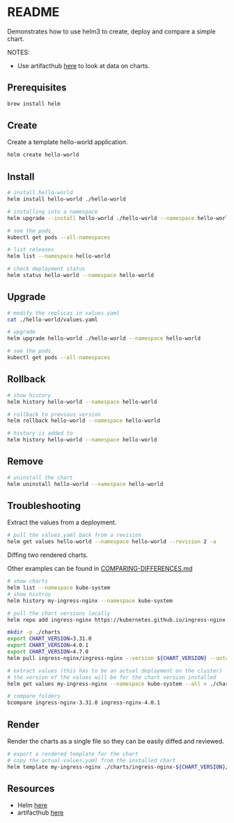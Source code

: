 # README

Demonstrates how to use helm3 to create, deploy and compare a simple chart.  

NOTES:

* Use artifacthub [here](https://artifacthub.io/) to look at data on charts.  

## Prerequisites

```sh
brew install helm
```

## Create

Create a template hello-world application.  

```sh
helm create hello-world  
```

## Install

```sh
# install hello-world
helm install hello-world ./hello-world

# installing into a namespace
helm upgrade --install hello-world ./hello-world --namespace hello-world --create-namespace

# see the pods 
kubectl get pods --all-namespaces

# list releases
helm list --namespace hello-world

# check deployment status
helm status hello-world --namespace hello-world
```

## Upgrade

```sh
# modify the replicas in values.yaml 
cat ./hello-world/values.yaml

# upgrade
helm upgrade hello-world ./hello-world --namespace hello-world

# see the pods 
kubectl get pods --all-namespaces
```

## Rollback

```sh
# show history
helm history hello-world --namespace hello-world

# rollback to previous version
helm rollback hello-world --namespace hello-world

# history is added to
helm history hello-world --namespace hello-world
```

## Remove

```sh
# uninstall the chart
helm uninstall hello-world --namespace hello-world
```

## Troubleshooting

Extract the values from a deployment.  

```sh
# pull the values.yaml back from a revision
helm get values hello-world --namespace hello-world --revision 2 -a
```

Diffing two rendered charts.  

Other examples can be found in [COMPARING-DIFFERENCES.md](./COMPARING-DIFFERENCES.md)

```sh
# show charts
helm list --namespace kube-system
# show histroy
helm history my-ingress-nginx --namespace kube-system

# pull the chart versions locally
helm repo add ingress-nginx https://kubernetes.github.io/ingress-nginx

mkdir -p ./charts
export CHART_VERSION=3.31.0
export CHART_VERSION=4.0.1
export CHART_VERSION=4.7.0
helm pull ingress-nginx/ingress-nginx --version ${CHART_VERSION} --untar --untardir ./charts/ingress-nginx-${CHART_VERSION}

# extract values (this has to be an actual deployment on the cluster)
# the version of the values will be for the chart version installed
helm get values my-ingress-nginx --namespace kube-system --all > ./charts/ingress-nginx-${CHART_VERSION}/actual-values.yaml 

# compare folders
bcompare ingress-nginx-3.31.0 ingress-nginx-4.0.1   
```

## Render

Render the charts as a single file so they can be easily diffed and reviewed.  

```sh
# export a rendered template for the chart
# copy the actual-values.yaml from the installed chart
helm template my-ingress-nginx ./charts/ingress-nginx-${CHART_VERSION}/ingress-nginx -f ./charts/ingress-nginx-${CHART_VERSION}/actual-values.yaml --namespace default > ./charts/ingress-nginx-${CHART_VERSION}.yaml
```

## Resources

* Helm [here](https://helm.sh/)  
* artifacthub [here](https://artifacthub.io/)  
